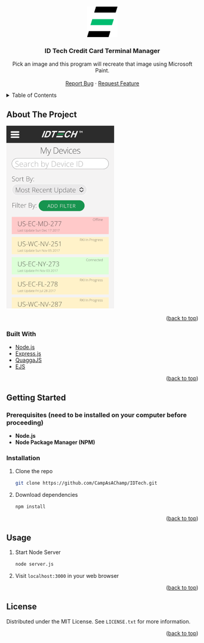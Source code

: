 <div id="top"></div>

<!-- PROJECT LOGO -->
<br />
<div align="center">
  <a href="https://github.com/CampAsAChamp/IDTech">
    <img src="static/img/logo.svg" alt="Logo" width="80" height="80">
  </a>

<h3 align="center">ID Tech Credit Card Terminal Manager</h3>

  <p align="center">
    Pick an image and this program will recreate that image using Microsoft Paint.
    <br />
    <br />
    <a href="https://github.com/CampAsAChamp/IDTech/issues">Report Bug</a>
    ·
    <a href="https://github.com/CampAsAChamp/IDTech/issues">Request Feature</a>
  </p>
</div>



<!-- TABLE OF CONTENTS -->
<details>
  <summary>Table of Contents</summary>
  <ol>
    <li>
      <a href="#about-the-project">About The Project</a>
      <ul>
        <li><a href="#built-with">Built With</a></li>
      </ul>
    </li>
    <li>
      <a href="#getting-started">Getting Started</a>
      <ul>
        <li><a href="#prerequisites">Prerequisites</a></li>
        <li><a href="#installation">Installation</a></li>
      </ul>
    </li>
    <li><a href="#usage">Usage</a></li>
    <li><a href="#license">License</a></li>
  </ol>
</details>



<!-- ABOUT THE PROJECT -->
## About The Project

![product-screenshot]

<p align="right">(<a href="#top">back to top</a>)</p>



### Built With

* [Node.js](https://nodejs.org/)
* [Express.js](https://expressjs.com/)
* [QuaggaJS](https://serratus.github.io/quaggaJS/)
* [EJS](https://ejs.co/)

<p align="right">(<a href="#top">back to top</a>)</p>



<!-- GETTING STARTED -->
## Getting Started

### Prerequisites (need to be installed on your computer before proceeding)

* **Node.js**
* **Node Package Manager (NPM)**


### Installation

1. Clone the repo
    ```sh
    git clone https://github.com/CampAsAChamp/IDTech.git
    ```
2. Download dependencies
    ```sh
    npm install
    ```

<p align="right">(<a href="#top">back to top</a>)</p>


<!-- USAGE EXAMPLES -->
## Usage

1. Start Node Server
   ```sh
   node server.js
   ```
2. Visit `localhost:3000` in your web browser

<p align="right">(<a href="#top">back to top</a>)</p>

<!-- LICENSE -->
## License

Distributed under the MIT License. See `LICENSE.txt` for more information.

<p align="right">(<a href="#top">back to top</a>)</p>



<!-- MARKDOWN LINKS & IMAGES -->
<!-- https://www.markdownguide.org/basic-syntax/#reference-style-links -->
[contributors-shield]: https://img.shields.io/github/contributors/CampAsAChamp/msPaintAutomation.svg?style=for-the-badge
[contributors-url]: https://github.com/CampAsAChamp/msPaintAutomation/graphs/contributors
[forks-shield]: https://img.shields.io/github/forks/CampAsAChamp/msPaintAutomation.svg?style=for-the-badge
[forks-url]: https://github.com/CampAsAChamp/msPaintAutomation/network/members
[stars-shield]: https://img.shields.io/github/stars/CampAsAChamp/msPaintAutomation.svg?style=for-the-badge
[stars-url]: https://github.com/CampAsAChamp/msPaintAutomation/stargazers
[issues-shield]: https://img.shields.io/github/issues/CampAsAChamp/msPaintAutomation.svg?style=for-the-badge
[issues-url]: https://github.com/CampAsAChamp/msPaintAutomation/issues
[license-shield]: https://img.shields.io/github/license/CampAsAChamp/msPaintAutomation.svg?style=for-the-badge
[license-url]: https://github.com/CampAsAChamp/msPaintAutomation/blob/master/LICENSE.txt
[linkedin-shield]: https://img.shields.io/badge/-LinkedIn-black.svg?style=for-the-badge&logo=linkedin&colorB=555
[product-screenshot]: static/img/screenshot.png
